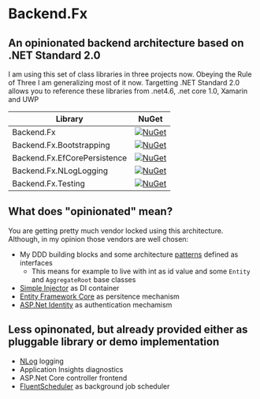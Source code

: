 # Backend.Fx 
## An opinionated backend architecture based on .NET Standard 2.0
I am using this set of class libraries in three projects now. Obeying the Rule of Three I am generalizing most of it now. Targetting .NET Standard 2.0 allows you to reference these libraries from .net4.6, .net core 1.0, Xamarin and UWP

Library | NuGet
--- | --- 
Backend.Fx | [![NuGet](https://img.shields.io/nuget/v/Backend.Fx.svg)](https://www.nuget.org/packages/Backend.Fx)
Backend.Fx.Bootstrapping | [![NuGet](https://img.shields.io/nuget/v/Backend.Fx.Bootstrapping.svg)](https://www.nuget.org/packages/Backend.Fx.Bootstrapping)
Backend.Fx.EfCorePersistence | [![NuGet](https://img.shields.io/nuget/v/Backend.Fx.EfCorePersistence.svg)](https://www.nuget.org/packages/Backend.Fx.EfCorePersistence)
Backend.Fx.NLogLogging | [![NuGet](https://img.shields.io/nuget/v/Backend.Fx.NLogLogging.svg)](https://www.nuget.org/packages/Backend.Fx.NLogLogging)
Backend.Fx.Testing | [![NuGet](https://img.shields.io/nuget/v/Backend.Fx.Testing.svg)](https://www.nuget.org/packages/Backend.Fx.Testing)
 

## What does "opinionated" mean?
You are getting pretty much vendor locked using this architecture. Although, in my opinion those vendors are well chosen:

- My DDD building blocks and some architecture [patterns](https://github.com/marcwittke/Backend.Fx/tree/master/src/Backend.Fx/Patterns) defined as interfaces
  - This means for example to live with int as id value and some ```Entity``` and ```AggregateRoot``` base classes
- [Simple Injector](https://github.com/simpleinjector/SimpleInjector) as DI container
- [Entity Framework Core](https://github.com/aspnet/EntityFramework) as persitence mechanism
- [ASP.Net Identity](https://github.com/aspnet/Identity) as authentication mechamism

## Less opinonated, but already provided either as pluggable library or demo implementation
- [NLog](https://github.com/NLog/NLog) logging
- Application Insights diagnostics
- ASP.Net Core controller frontend
- [FluentScheduler](https://github.com/fluentscheduler/FluentScheduler) as background job scheduler
